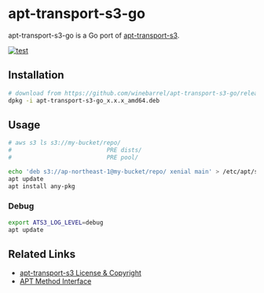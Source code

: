 # apt-transport-s3-go

apt-transport-s3-go is a Go port of [apt-transport-s3](https://github.com/MayaraCloud/apt-transport-s3).

[![test](https://github.com/winebarrel/apt-transport-s3-go/actions/workflows/test.yml/badge.svg)](https://github.com/winebarrel/apt-transport-s3-go/actions/workflows/test.yml)

## Installation

```sh
# download from https://github.com/winebarrel/apt-transport-s3-go/releases
dpkg -i apt-transport-s3-go_x.x.x_amd64.deb
```

## Usage

```sh
# aws s3 ls s3://my-bucket/repo/
#                           PRE dists/
#                           PRE pool/

echo 'deb s3://ap-northeast-1@my-bucket/repo/ xenial main' > /etc/apt/sources.list.d/s3.list
apt update
apt install any-pkg
```

### Debug

```sh
export ATS3_LOG_LEVEL=debug
apt update
```

## Related Links

* [apt-transport-s3 License & Copyright](https://github.com/MayaraCloud/apt-transport-s3#license--copyright)
* [APT Method Interface](http://www.fifi.org/doc/libapt-pkg-doc/method.html/index.html#abstract)
